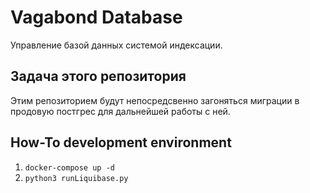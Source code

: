 # Vagabond Database

Управление базой данных системой индексации.

## Задача этого репозитория

Этим репозиторием будут непосредсвенно загоняться миграции в продовую постгрес для дальнейшей
работы с ней.

## How-To development environment

1. `docker-compose up -d`
2. `python3 runLiquibase.py`